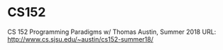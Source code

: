 # CS152
CS 152 Programming Paradigms w/ Thomas Austin, Summer 2018
URL: http://www.cs.sjsu.edu/~austin/cs152-summer18/
